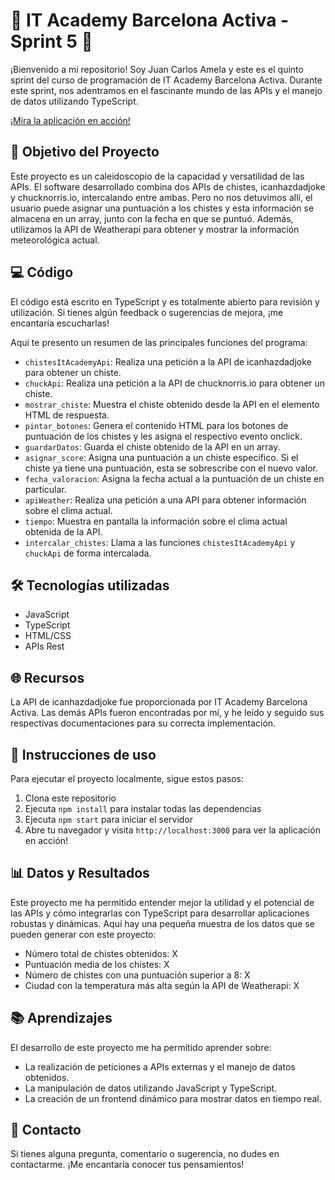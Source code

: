 # 🚀 IT Academy Barcelona Activa - Sprint 5 🚀

¡Bienvenido a mi repositorio! Soy Juan Carlos Amela y este es el quinto sprint del curso de programación de IT Academy Barcelona Activa. Durante este sprint, nos adentramos en el fascinante mundo de las APIs y el manejo de datos utilizando TypeScript.

[¡Mira la aplicación en acción!](https://jcamela.github.io/Sprint5-ItAcademy)

## 🎯 Objetivo del Proyecto

Este proyecto es un caleidoscopio de la capacidad y versatilidad de las APIs. El software desarrollado combina dos APIs de chistes, icanhazdadjoke y chucknorris.io, intercalando entre ambas. Pero no nos detuvimos allí, el usuario puede asignar una puntuación a los chistes y esta información se almacena en un array, junto con la fecha en que se puntuó. Además, utilizamos la API de Weatherapi para obtener y mostrar la información meteorológica actual.

## 💻 Código 

El código está escrito en TypeScript y es totalmente abierto para revisión y utilización. Si tienes algún feedback o sugerencias de mejora, ¡me encantaría escucharlas!

Aquí te presento un resumen de las principales funciones del programa:

- `chistesItAcademyApi`: Realiza una petición a la API de icanhazdadjoke para obtener un chiste.
- `chuckApi`: Realiza una petición a la API de chucknorris.io para obtener un chiste.
- `mostrar_chiste`: Muestra el chiste obtenido desde la API en el elemento HTML de respuesta.
- `pintar_botones`: Genera el contenido HTML para los botones de puntuación de los chistes y les asigna el respectivo evento onclick.
- `guardarDatos`: Guarda el chiste obtenido de la API en un array.
- `asignar_score`: Asigna una puntuación a un chiste específico. Si el chiste ya tiene una puntuación, esta se sobrescribe con el nuevo valor.
- `fecha_valoracion`: Asigna la fecha actual a la puntuación de un chiste en particular.
- `apiWeather`: Realiza una petición a una API para obtener información sobre el clima actual.
- `tiempo`: Muestra en pantalla la información sobre el clima actual obtenida de la API.
- `intercalar_chistes`: Llama a las funciones `chistesItAcademyApi` y `chuckApi` de forma intercalada.
 
## 🛠️ Tecnologías utilizadas

- JavaScript
- TypeScript
- HTML/CSS
- APIs Rest

## 🌐 Recursos 

La API de icanhazdadjoke fue proporcionada por IT Academy Barcelona Activa. Las demás APIs fueron encontradas por mí, y he leído y seguido sus respectivas documentaciones para su correcta implementación.

## 🚦 Instrucciones de uso

Para ejecutar el proyecto localmente, sigue estos pasos:

1. Clona este repositorio
2. Ejecuta `npm install` para instalar todas las dependencias
3. Ejecuta `npm start` para iniciar el servidor
4. Abre tu navegador y visita `http://localhost:3000` para ver la aplicación en acción!

## 📊 Datos y Resultados

Este proyecto me ha permitido entender mejor la utilidad y el potencial de las APIs y cómo integrarlas con TypeScript para desarrollar aplicaciones robustas y dinámicas. Aquí hay una pequeña muestra de los datos que se pueden generar con este proyecto:

- Número total de chistes obtenidos: X
- Puntuación media de los chistes: X
- Número de chistes con una puntuación superior a 8: X
- Ciudad con la temperatura más alta según la API de Weatherapi: X

## 📚 Aprendizajes

El desarrollo de este proyecto me ha permitido aprender sobre:

- La realización de peticiones a APIs externas y el manejo de datos obtenidos.
- La manipulación de datos utilizando JavaScript y TypeScript.
- La creación de un frontend dinámico para mostrar datos en tiempo real.

## 📧 Contacto

Si tienes alguna pregunta, comentario o sugerencia, no dudes en contactarme. ¡Me encantaría conocer tus pensamientos!
